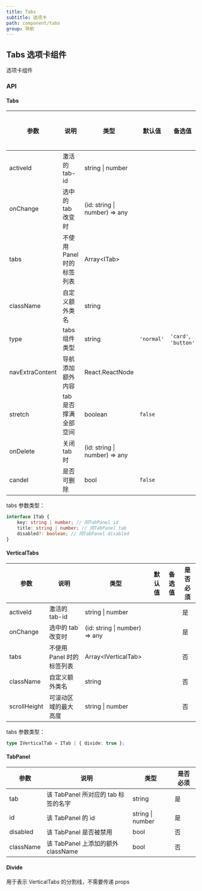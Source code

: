 ```yaml
---
title: Tabs
subtitle: 选项卡
path: component/tabs
group: 导航
---
```


## Tabs 选项卡组件

选项卡组件

### API

#### Tabs

| 参数            | 说明                      | 类型                          | 默认值     | 备选值               | 是否必须 |
| --------------- | ------------------------- | ----------------------------- | ---------- | -------------------- | -------- |
| activeId        | 激活的 tab-id             | string \| number              |            |                      | 是       |
| onChange        | 选中的 tab 改变时         | (id: string \| number) => any |            |                      | 是       |
| tabs            | 不使用 Panel 时的标签列表 | Array<ITab\>                  |            |                      | 否       |
| className       | 自定义额外类名            | string                        |            |                      | 否       |
| type            | tabs 组件类型             | string                        | `'normal'` | `'card'`, `'button'` | 否       |
| navExtraContent | 导航添加额外内容          | React.ReactNode               |            |                      | 否       |
| stretch         | tab 是否撑满全部空间      | boolean                       | `false`    |                      | 否       |
| onDelete        | 关闭 tab 时               | (id: string \| number) => any |            |                      | 否       |
| candel          | 是否可删除                | bool                          | `false`    |                      | 否       |

tabs 参数类型：

```ts
interface ITab {
	key: string | number; // 同TabPanel id
	title: string | number; // 同TabPanel tab
	disabled?: boolean; // 同TabPanel disabled
}
```

#### VerticalTabs

| 参数         | 说明                      | 类型                          | 默认值 | 备选值 | 是否必须 |
| ------------ | ------------------------- | ----------------------------- | ------ | ------ | -------- |
| activeId     | 激活的 tab-id             | string \| number              |        |        | 是       |
| onChange     | 选中的 tab 改变时         | (id: string \| number) => any |        |        | 是       |
| tabs         | 不使用 Panel 时的标签列表 | Array<IVerticalTab\>          |        |        | 否       |
| className    | 自定义额外类名            | string                        |        |        | 否       |
| scrollHeight | 可滚动区域的最大高度      | string \| number              |        |        | 否       |

tabs 参数类型：

```ts
type IVerticalTab = ITab | { divide: true };
```

#### TabPanel

| 参数      | 说明                                | 类型             | 是否必须 |
| --------- | ----------------------------------- | ---------------- | -------- |
| tab       | 该 TabPanel 所对应的 tab 标签的名字 | string           | 是       |
| id        | 该 TabPanel 的 id                   | string \| number | 是       |
| disabled  | 该 TabPanel 是否被禁用              | bool             | 否       |
| className | 该 TabPanel 上添加的额外 className  | bool             | 否       |

#### Divide

用于表示 VerticalTabs 的分割线，不需要传递 props
